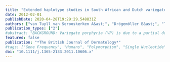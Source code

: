 ```yaml
---
title: "Extended haplotype studies in South African and Dutch variegate porphyria families carrying the recurrent p.R59W mutation confirm a common ancestry"
date: 2012-02-01
publishDate: 2020-04-28T19:29:29.548831Z
authors: ["van Tuyll van Serooskerken A&ast;", "Drögemöller B&ast;", "Te Velde K", "Bladergroen R", "Steijlen P", "Poblete-Gutiérrez P", "van Geel M", "van Heerden C", "Warnich L", "Frank J", "&ast;These authors contributed equally to the work"]
publication_types: ["2"]
#abstract: "BACKGROUND: Variegate porphyria (VP) is due to a partial deficiency of protoporphyrinogen oxidase (PPOX), the seventh enzyme in the haem biosynthetic pathway. Clinically, VP is characterized by photosensitivity and acute neurovisceral attacks that can manifest separately or together in affected individuals. The disease is inherited in an autosomal dominant fashion with incomplete penetrance and PPOX gene mutations associated with VP are usually unique to patients and their families. In South Africa, however, VP is highly prevalent as the result of a founder mutation, designated p.R59W. Previous genealogical and haplotype studies showed a link between South African and Dutch carriers of p.R59W and it was suggested that this mutation was introduced to South Africa by Dutch settlers at the end of the 17th century. OBJECTIVES: To perform extended haplotype analysis in six South African and Dutch VP families with the p.R59W mutation. METHODS: Haplotyping of 13 microsatellite markers flanking the PPOX gene on chromosome 1q22-23 and five informative single nucleotide polymorphisms within and around the gene. RESULTS: A core haplotype cosegregated in all families studied. CONCLUSIONS: Our data deliver further confirmation that the South African and Dutch VP families carrying mutation p.R59W shared a common ancestor."
featured: false
publication: "*The British Journal of Dermatology*"
#tags: ["Gene Frequency", "Humans", "Polymorphism", "Single Nucleotide", "South Africa", "Haplotypes", "Pedigree", "Mutation", "Heterozygote", "Microsatellite Repeats", "Chromosomes", "Human", "Pair 1", "Flavoproteins", "Mitochondrial Proteins", "Netherlands", "Porphyria", "Variegate", "Protoporphyrinogen Oxidase"]
doi: "10.1111/j.1365-2133.2011.10606.x"
---
```


